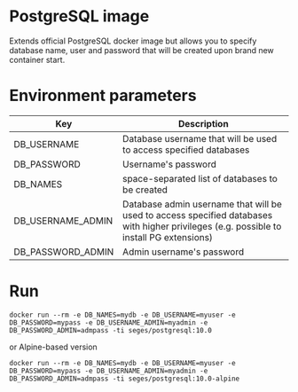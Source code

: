 # PostgreSQL image

Extends official PostgreSQL docker image but allows you to specify database name, user and password that will be created upon brand new container start.

# Environment parameters

| Key         | Description
| ----------------- | ------------
| DB_USERNAME       | Database username that will be used to access specified databases
| DB_PASSWORD       | Username's password
| DB_NAMES          | space-separated list of databases to be created
| DB_USERNAME_ADMIN | Database admin username that will be used to access specified databases with higher privileges (e.g. possible to install PG extensions)
| DB_PASSWORD_ADMIN | Admin username's password

# Run

```
docker run --rm -e DB_NAMES=mydb -e DB_USERNAME=myuser -e DB_PASSWORD=mypass -e DB_USERNAME_ADMIN=myadmin -e DB_PASSWORD_ADMIN=admpass -ti seges/postgresql:10.0
```

or Alpine-based version

```
docker run --rm -e DB_NAMES=mydb -e DB_USERNAME=myuser -e DB_PASSWORD=mypass -e DB_USERNAME_ADMIN=myadmin -e DB_PASSWORD_ADMIN=admpass -ti seges/postgresql:10.0-alpine
```
